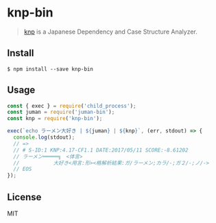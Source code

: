 # knp-bin

> [knp](http://nlp.ist.i.kyoto-u.ac.jp/index.php?KNP) is a Japanese Dependency and Case Structure Analyzer.


## Install

```
$ npm install --save knp-bin
```


## Usage

```js
const { exec } = require('child_process');
const juman = require('juman-bin');
const knp = require('knp-bin');

exec(`echo ラーメン大好き | ${juman} | ${knp}`, (err, stdout) => {
  console.log(stdout);
  // =>
  // # S-ID:1 KNP:4.17-CF1.1 DATE:2017/05/11 SCORE:-8.61202
  // ラーメン═════╗　<体言>
  //           大好き<用言:形><格解析結果:ガ/ラーメン;カラ/-;ガ２/-;ノ/->
  // EOS
});
```

## License

MIT
